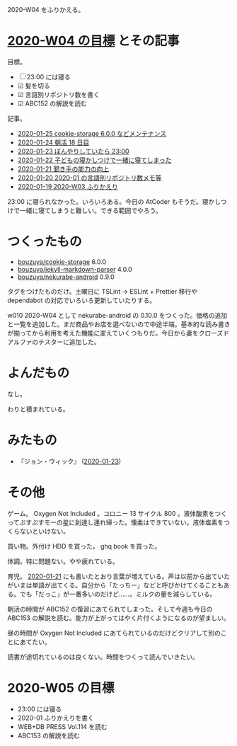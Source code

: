 2020-W04 をふりかえる。

# [2020-W04 の目標][2020-01-19] とその記事

目標。

- ☐ 23:00 には寝る
- ☑ 髪を切る
- ☑ 言語別リポジトリ数を書く
- ☑ ABC152 の解説を読む

記事。

- [2020-01-25 cookie-storage 6.0.0 などメンテナンス][2020-01-25]
- [2020-01-24 朝活 18 日目][2020-01-24]
- [2020-01-23 ぼんやりしていたら 23:00][2020-01-23]
- [2020-01-22 子どもの寝かしつけで一緒に寝てしまった][2020-01-22]
- [2020-01-21 聞き手の能力の向上][2020-01-21]
- [2020-01-20 2020-01 の言語別リポジトリ数メモ等][2020-01-20]
- [2020-01-19 2020-W03 ふりかえり][2020-01-19]

23:00 に寝られなかった。いろいろある。今日の AtCoder もそうだ。寝かしつけで一緒に寝てしまうと難しい。できる範囲でやろう。

# つくったもの

- [bouzuya/cookie-storage][] 6.0.0
- [bouzuya/jekyll-markdown-parser][] 4.0.0
- [bouzuya/nekurabe-android][] 0.9.0

タグをつけたものだけ。土曜日に TSLint -> ESLint + Prettier 移行や dependabot の対応でいろいろ更新していたりする。

w010 2020-W04 として nekurabe-android の 0.10.0 をつくった。価格の追加と一覧を追加した。まだ商品やお店を選べないので中途半端。基本的な読み書きが揃ってから利用を考えた機能に変えていくつもりだ。今日から妻をクローズドアルファのテスターに追加した。

# よんだもの

なし。

わりと積まれている。

# みたもの

- 『ジョン・ウィック』 ([2020-01-23][])

# その他

ゲーム。 Oxygen Not Included 。コロニー 13 サイクル 800 。液体酸素をつくってぷすぷすモーの星に到達し連れ帰った。懐柔はできていない。液体塩素をつくらないといけない。

買い物。外付け HDD を買った。 ghq book を買った。

体調。特に問題ない。やや疲れている。

育児。 [2020-01-21][] にも書いたとおり言葉が増えている。声は以前から出ていたがいまは単語が出てくる。自分から「たっちー」などと呼びかけてくることもある。でも「だっこ」が一番多いのだけど……。ミルクの量を減らしている。

朝活の時間が ABC152 の復習にあてられてしまった。そして今週も今日の ABC153 の解説を読む。能力が上がってはやく片付くようになるのが望ましい。

昼の時間が Oxygen Not Included にあてられているのだけどクリアして別のことにあてたい。

読書が途切れているのは良くない。時間をつくって読んでいきたい。

# 2020-W05 の目標

- 23:00 には寝る
- 2020-01 ふりかえりを書く
- WEB+DB PRESS Vol.114 を読む
- ABC153 の解説を読む

[2020-01-19]: https://blog.bouzuya.net/2020/01/19/
[2020-01-20]: https://blog.bouzuya.net/2020/01/20/
[2020-01-21]: https://blog.bouzuya.net/2020/01/21/
[2020-01-22]: https://blog.bouzuya.net/2020/01/22/
[2020-01-23]: https://blog.bouzuya.net/2020/01/23/
[2020-01-24]: https://blog.bouzuya.net/2020/01/24/
[2020-01-25]: https://blog.bouzuya.net/2020/01/25/
[bouzuya/cookie-storage]: https://github.com/bouzuya/cookie-storage
[bouzuya/jekyll-markdown-parser]: https://github.com/bouzuya/jekyll-markdown-parser
[bouzuya/nekurabe-android]: https://github.com/bouzuya/nekurabe-android
